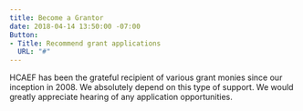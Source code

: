 ```yaml
---
title: Become a Grantor
date: 2018-04-14 13:50:00 -07:00
Button:
- Title: Recommend grant applications
  URL: "#"
---
```


HCAEF has been the grateful recipient of various grant monies since our inception in 2008. We absolutely depend on this type of support. We would greatly appreciate hearing of any application opportunities.